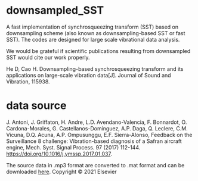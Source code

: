 # downsampled_SST
A fast implementation of synchrosqueezing transform (SST) based on downsampling scheme (also known as downsampling-based SST or fast SST). 
The codes are designed for large scale vibrational data analysis.

We would be grateful if scientific publications resulting from downsampled SST would cite our work properly.

He D, Cao H. Downsampling-based synchrosqueezing transform and its applications on large-scale vibration data[J]. Journal of Sound and Vibration, 115938.

# data source

J. Antoni, J. Griffaton, H. Andre, L.D. Avendano-Valencia, F. Bonnardot, O. Cardona-Morales, G. Castellanos-Dominguez, A.P. Daga, Q. Leclere, C.M. Vicuna, D.Q. Acuna, A.P. Ompusunggu, E.F. Sierra-Alonso, Feedback on the Surveillance 8 challenge: Vibration-based diagnosis of a Safran aircraft engine, Mech. Syst. Signal Process. 97 (2017) 112-144. https://doi.org/10.1016/j.ymssp.2017.01.037. 

The source data in .mp3 format are converted to .mat format and can be downloaded [here](https://drive.google.com/drive/folders/1mIesXCdERGBewkQUnH_Zn8HdKKp40ueM?usp=sharing).
Copyright © 2021 Elsevier

